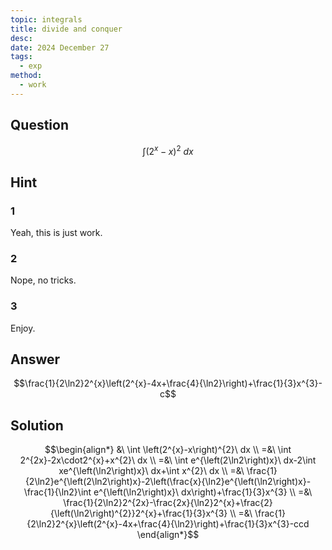 ```yaml
---
topic: integrals
title: divide and conquer
desc: 
date: 2024 December 27
tags:
  - exp
method:
  - work
---
```



## Question
```math
\int \left(2^{x}-x\right)^{2}\ dx
```


## Hint

### 1
Yeah, this is just work.

### 2
Nope, no tricks.

### 3
Enjoy.


## Answer
```math
\frac{1}{2\ln2}2^{x}\left(2^{x}-4x+\frac{4}{\ln2}\right)+\frac{1}{3}x^{3}-c
```


## Solution

```math
\begin{align*}
  &\ \int \left(2^{x}-x\right)^{2}\ dx
  \\ =&\ \int 2^{2x}-2x\cdot2^{x}+x^{2}\ dx
  \\ =&\ \int e^{\left(2\ln2\right)x}\ dx-2\int xe^{\left(\ln2\right)x}\ dx+\int x^{2}\ dx
  \\ =&\ \frac{1}{2\ln2}e^{\left(2\ln2\right)x}-2\left(\frac{x}{\ln2}e^{\left(\ln2\right)x}-\frac{1}{\ln2}\int e^{\left(\ln2\right)x}\ dx\right)+\frac{1}{3}x^{3}
  \\ =&\ \frac{1}{2\ln2}2^{2x}-\frac{2x}{\ln2}2^{x}+\frac{2}{\left(\ln2\right)^{2}}2^{x}+\frac{1}{3}x^{3}
  \\ =&\ \frac{1}{2\ln2}2^{x}\left(2^{x}-4x+\frac{4}{\ln2}\right)+\frac{1}{3}x^{3}-ccd
\end{align*}
```
